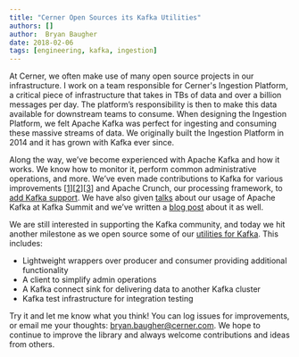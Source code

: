 ```yaml
---
title: "Cerner Open Sources its Kafka Utilities"
authors: []
author:  Bryan Baugher
date: 2018-02-06
tags: [engineering, kafka, ingestion]
---
```


At Cerner, we often make use of many open source projects in our infrastructure. I work on a team responsible for Cerner's Ingestion Platform, a critical piece of infrastructure that takes in TBs of data and over a billion messages per day. The platform’s responsibility is then to make this data available for downstream teams to consume. When designing the Ingestion Platform, we felt Apache Kafka was perfect for ingesting and consuming these massive streams of data. We originally built the Ingestion Platform in 2014 and it has grown with Kafka ever since.

Along the way, we’ve become experienced with Apache Kafka and how it works. We know how to monitor it, perform common administrative operations, and more. We’ve even made contributions to Kafka for various improvements [[1](https://issues.apache.org/jira/browse/KAFKA-3297)][[2](https://issues.apache.org/jira/browse/KAFKA-4687)][[3](https://issues.apache.org/jira/browse/KAFKA-2434)] and Apache Crunch, our processing framework, to [add Kafka support](https://issues.apache.org/jira/browse/CRUNCH-606). We have also given [talks](https://www.confluent.io/resources/kafka-summit-2016/ingesting-complex-healthcare-data-apache-kafka/) about our usage of Apache Kafka at Kafka Summit and we’ve written a [blog post](http://blog.cloudera.com/blog/2014/11/how-cerner-uses-cdh-with-apache-kafka/) about it as well.

We are still interested in supporting the Kafka community, and today we hit another milestone as we open source some of our [utilities for Kafka](https://github.com/cerner/common-kafka). This includes:

* Lightweight wrappers over producer and consumer providing additional functionality
* A client to simplify admin operations
* A Kafka connect sink for delivering data to another Kafka cluster
* Kafka test infrastructure for integration testing

Try it and let me know what you think! You can log issues for improvements, or email me your thoughts: bryan.baugher@cerner.com. We hope to continue to improve the library and always welcome contributions and ideas from others.
